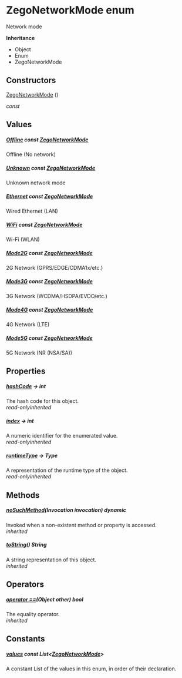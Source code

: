 


# ZegoNetworkMode enum







<p>Network mode</p>



**Inheritance**

- Object
- Enum
- ZegoNetworkMode






## Constructors

[ZegoNetworkMode](../zego_uikit_prebuilt_live_audio_room/ZegoNetworkMode/ZegoNetworkMode.md) ()

  _const_ 


## Values

##### [Offline](../zego_uikit_prebuilt_live_audio_room/ZegoNetworkMode.md) const [ZegoNetworkMode](../zego_uikit_prebuilt_live_audio_room/ZegoNetworkMode.md)



<p>Offline (No network)</p>  




##### [Unknown](../zego_uikit_prebuilt_live_audio_room/ZegoNetworkMode.md) const [ZegoNetworkMode](../zego_uikit_prebuilt_live_audio_room/ZegoNetworkMode.md)



<p>Unknown network mode</p>  




##### [Ethernet](../zego_uikit_prebuilt_live_audio_room/ZegoNetworkMode.md) const [ZegoNetworkMode](../zego_uikit_prebuilt_live_audio_room/ZegoNetworkMode.md)



<p>Wired Ethernet (LAN)</p>  




##### [WiFi](../zego_uikit_prebuilt_live_audio_room/ZegoNetworkMode.md) const [ZegoNetworkMode](../zego_uikit_prebuilt_live_audio_room/ZegoNetworkMode.md)



<p>Wi-Fi (WLAN)</p>  




##### [Mode2G](../zego_uikit_prebuilt_live_audio_room/ZegoNetworkMode.md) const [ZegoNetworkMode](../zego_uikit_prebuilt_live_audio_room/ZegoNetworkMode.md)



<p>2G Network (GPRS/EDGE/CDMA1x/etc.)</p>  




##### [Mode3G](../zego_uikit_prebuilt_live_audio_room/ZegoNetworkMode.md) const [ZegoNetworkMode](../zego_uikit_prebuilt_live_audio_room/ZegoNetworkMode.md)



<p>3G Network (WCDMA/HSDPA/EVDO/etc.)</p>  




##### [Mode4G](../zego_uikit_prebuilt_live_audio_room/ZegoNetworkMode.md) const [ZegoNetworkMode](../zego_uikit_prebuilt_live_audio_room/ZegoNetworkMode.md)



<p>4G Network (LTE)</p>  




##### [Mode5G](../zego_uikit_prebuilt_live_audio_room/ZegoNetworkMode.md) const [ZegoNetworkMode](../zego_uikit_prebuilt_live_audio_room/ZegoNetworkMode.md)



<p>5G Network (NR (NSA/SA))</p>  





## Properties

##### [hashCode](../zego_uikit_prebuilt_live_audio_room/ZegoNetworkMode/hashCode.md) &#8594; int



The hash code for this object.  
_<span class="feature">read-only</span><span class="feature">inherited</span>_



##### [index](../zego_uikit_prebuilt_live_audio_room/ZegoNetworkMode/index.md) &#8594; int



A numeric identifier for the enumerated value.  
_<span class="feature">read-only</span><span class="feature">inherited</span>_



##### [runtimeType](../zego_uikit_prebuilt_live_audio_room/ZegoNetworkMode/runtimeType.md) &#8594; Type



A representation of the runtime type of the object.  
_<span class="feature">read-only</span><span class="feature">inherited</span>_





## Methods

##### [noSuchMethod](../zego_uikit_prebuilt_live_audio_room/ZegoNetworkMode/noSuchMethod.md)(Invocation invocation) dynamic



Invoked when a non-existent method or property is accessed.  
_<span class="feature">inherited</span>_



##### [toString](../zego_uikit_prebuilt_live_audio_room/ZegoNetworkMode/toString.md)() String



A string representation of this object.  
_<span class="feature">inherited</span>_





## Operators

##### [operator ==](../zego_uikit_prebuilt_live_audio_room/ZegoNetworkMode/operator_equals.md)(Object other) bool



The equality operator.  
_<span class="feature">inherited</span>_










## Constants

##### [values](../zego_uikit_prebuilt_live_audio_room/ZegoNetworkMode/values-constant.md) const List&lt;[ZegoNetworkMode](../zego_uikit_prebuilt_live_audio_room/ZegoNetworkMode.md)>



A constant List of the values in this enum, in order of their declaration.  









